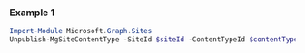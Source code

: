 ### Example 1
```powershell
Import-Module Microsoft.Graph.Sites
Unpublish-MgSiteContentType -SiteId $siteId -ContentTypeId $contentTypeId
```
